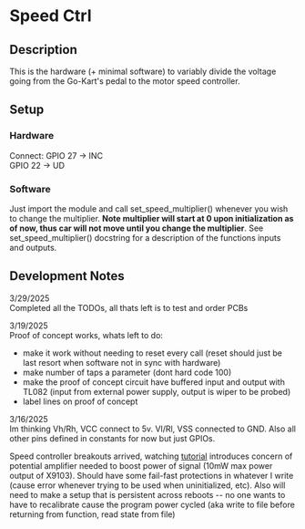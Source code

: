# Speed Ctrl
## Description
This is the hardware (+ minimal software) to variably divide the voltage going from the Go-Kart's pedal to the motor speed controller.

## Setup
### Hardware
Connect:
GPIO 27 -> INC\
GPIO 22 -> UD

### Software
Just import the module and call set_speed_multiplier() whenever you wish to change the multiplier. **Note multiplier will start at 0 upon initialization as of now, thus car will not move until you change the multiplier**. See set_speed_multiplier() docstring for a description of the functions inputs and outputs.

## Development Notes
3/29/2025 \
Completed all the TODOs, all thats left is to test and order PCBs

3/19/2025 \
Proof of concept works, whats left to do:
- make it work without needing to reset every call (reset should just be last resort when software not in sync with hardware)
- make number of taps a parameter (dont hard code 100)
- make the proof of concept circuit have buffered input and output with TL082 (input from external power supply, output is wiper to be probed)
- label lines on proof of concept

3/16/2025 \
Im thinking Vh/Rh, VCC  connect to 5v. Vl/Rl, VSS connected to GND. Also all other pins defined in constants for now but just GPIOs.

Speed controller breakouts arrived, watching [tutorial](https://www.youtube.com/watch?v=Zy50ZGSJLqM) introduces concern of potential amplifier needed to boost power of signal (10mW max power output of X9103). Should have some fail-fast protections in whatever I write (cause error whenever trying to be used when uninitialized, etc). Also will need to make a setup that is persistent across reboots -- no one wants to have to recalibrate cause the program power cycled (aka write to file before returning from function, read state from file)
